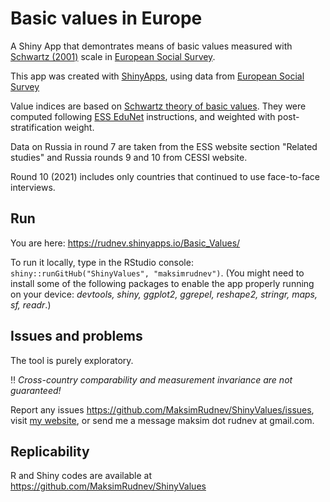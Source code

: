 # Basic values in Europe

A Shiny App that demontrates means of basic values measured with [Schwartz (2001)](http://journals.sagepub.com/doi/abs/10.1177/0022022101032005001) scale in [European Social Survey](https://europeansocialsurvey.org).

This app was created with [ShinyApps](https://shinyapps.io/), using data from 
 [European Social Survey](http://www.europeansocialsurvey.org/data/)

Value indices are based on [Schwartz theory of basic values](https://pdfs.semanticscholar.org/dc49/e27d0ed890cd3ed2e80ca0b0107207f12a64.pdf). They were computed following [ESS EduNet](http://essedunet.nsd.uib.no/cms/topics/1/) instructions, and weighted with post-stratification weight. 

Data on Russia in round 7 are taken from the ESS website section "Related studies" and Russia rounds 9 and 10 from CESSI website. 

Round 10 (2021) includes only countries that continued to use face-to-face interviews.

## Run

 [The app is published here: http://values.maksimrudnev.com]: #

You are here: https://rudnev.shinyapps.io/Basic_Values/

To run it locally, type in the RStudio console: `shiny::runGitHub("ShinyValues", "maksimrudnev")`. (You might need to install some of the following packages to enable the app properly running on your device: *devtools, shiny, ggplot2, ggrepel, reshape2, stringr, maps, sf, readr*.)


## Issues and problems

The tool is purely exploratory. 

‼️ _Cross-country comparability and measurement invariance are not guaranteed!_ 

Report any issues https://github.com/MaksimRudnev/ShinyValues/issues, visit [my website](http://www.maksimrudnev.com), or send me a message maksim dot rudnev at gmail.com.

## Replicability

R and Shiny codes are available at https://github.com/MaksimRudnev/ShinyValues


